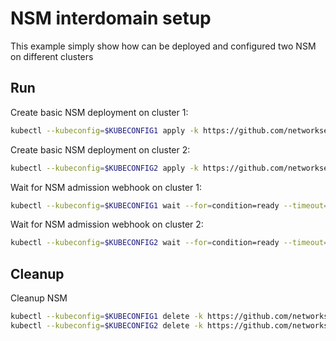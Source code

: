 # NSM interdomain setup


This example simply show how can be deployed and configured two NSM on different clusters

## Run

Create basic NSM deployment on cluster 1:

```bash
kubectl --kubeconfig=$KUBECONFIG1 apply -k https://github.com/networkservicemesh/deployments-k8s/examples/interdomain/nsm/cluster1?ref=b18f2fc6cd4f1f54e4510319ec8e63c6e27a907e
```

Create basic NSM deployment on cluster 2:

```bash
kubectl --kubeconfig=$KUBECONFIG2 apply -k https://github.com/networkservicemesh/deployments-k8s/examples/interdomain/nsm/cluster2?ref=b18f2fc6cd4f1f54e4510319ec8e63c6e27a907e
```

Wait for NSM admission webhook on cluster 1:

```bash
kubectl --kubeconfig=$KUBECONFIG1 wait --for=condition=ready --timeout=1m pod -n nsm-system -l app=admission-webhook-k8s
```

Wait for NSM admission webhook on cluster 2:

```bash
kubectl --kubeconfig=$KUBECONFIG2 wait --for=condition=ready --timeout=1m pod -n nsm-system -l app=admission-webhook-k8s
```

## Cleanup

Cleanup NSM
```bash
kubectl --kubeconfig=$KUBECONFIG1 delete -k https://github.com/networkservicemesh/deployments-k8s/examples/interdomain/nsm/cluster1?ref=b18f2fc6cd4f1f54e4510319ec8e63c6e27a907e
kubectl --kubeconfig=$KUBECONFIG2 delete -k https://github.com/networkservicemesh/deployments-k8s/examples/interdomain/nsm/cluster2?ref=b18f2fc6cd4f1f54e4510319ec8e63c6e27a907e
```
